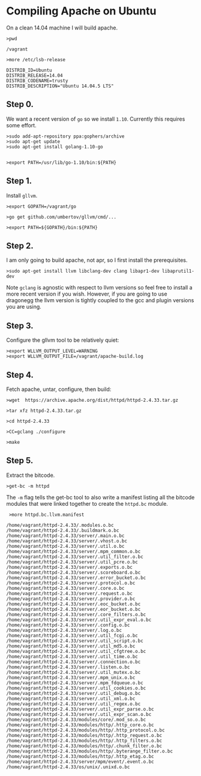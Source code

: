 # Compiling Apache on Ubuntu


On a clean 14.04 machine I will build apache.

```
>pwd

/vagrant

>more /etc/lsb-release

DISTRIB_ID=Ubuntu
DISTRIB_RELEASE=14.04
DISTRIB_CODENAME=trusty
DISTRIB_DESCRIPTION="Ubuntu 14.04.5 LTS"
```


## Step 0.

We want a recent version of `go` so we install `1.10`. Currently this requires some effort.

```
>sudo add-apt-repository ppa:gophers/archive
>sudo apt-get update
>sudo apt-get install golang-1.10-go


>export PATH=/usr/lib/go-1.10/bin:${PATH}
```



## Step 1.


Install `gllvm`.

```
>export GOPATH=/vagrant/go

>go get github.com/umbertov/gllvm/cmd/...

>export PATH=${GOPATH}/bin:${PATH}
```

## Step 2.

I am only going to build apache, not apr, so I first install the prerequisites.

```
>sudo apt-get install llvm libclang-dev clang libapr1-dev libaprutil1-dev

``` 

Note `gclang` is agnostic with respect to llvm versions
so feel free to install a more recent version if you
wish. However, if you are going to use dragonegg the llvm version is
tightly coupled to the gcc and plugin versions you are using.


## Step 3.

  Configure the gllvm tool to be relatively quiet:

```
>export WLLVM_OUTPUT_LEVEL=WARNING
>export WLLVM_OUTPUT_FILE=/vagrant/apache-build.log
```


## Step 4.

 Fetch apache, untar, configure, then build:

```
>wget  https://archive.apache.org/dist/httpd/httpd-2.4.33.tar.gz

>tar xfz httpd-2.4.33.tar.gz

>cd httpd-2.4.33

>CC=gclang ./configure

>make
```

## Step 5.

Extract the bitcode.

```
>get-bc -m httpd

```

The `-m` flag tells the get-bc tool to also write a manifest listing all the bitcode modules
that were linked together to create the `httpd.bc` module.

```
 >more httpd.bc.llvm.manifest

/home/vagrant/httpd-2.4.33/.modules.o.bc
/home/vagrant/httpd-2.4.33/.buildmark.o.bc
/home/vagrant/httpd-2.4.33/server/.main.o.bc
/home/vagrant/httpd-2.4.33/server/.vhost.o.bc
/home/vagrant/httpd-2.4.33/server/.util.o.bc
/home/vagrant/httpd-2.4.33/server/.mpm_common.o.bc
/home/vagrant/httpd-2.4.33/server/.util_filter.o.bc
/home/vagrant/httpd-2.4.33/server/.util_pcre.o.bc
/home/vagrant/httpd-2.4.33/server/.exports.o.bc
/home/vagrant/httpd-2.4.33/server/.scoreboard.o.bc
/home/vagrant/httpd-2.4.33/server/.error_bucket.o.bc
/home/vagrant/httpd-2.4.33/server/.protocol.o.bc
/home/vagrant/httpd-2.4.33/server/.core.o.bc
/home/vagrant/httpd-2.4.33/server/.request.o.bc
/home/vagrant/httpd-2.4.33/server/.provider.o.bc
/home/vagrant/httpd-2.4.33/server/.eoc_bucket.o.bc
/home/vagrant/httpd-2.4.33/server/.eor_bucket.o.bc
/home/vagrant/httpd-2.4.33/server/.core_filters.o.bc
/home/vagrant/httpd-2.4.33/server/.util_expr_eval.o.bc
/home/vagrant/httpd-2.4.33/server/.config.o.bc
/home/vagrant/httpd-2.4.33/server/.log.o.bc
/home/vagrant/httpd-2.4.33/server/.util_fcgi.o.bc
/home/vagrant/httpd-2.4.33/server/.util_script.o.bc
/home/vagrant/httpd-2.4.33/server/.util_md5.o.bc
/home/vagrant/httpd-2.4.33/server/.util_cfgtree.o.bc
/home/vagrant/httpd-2.4.33/server/.util_time.o.bc
/home/vagrant/httpd-2.4.33/server/.connection.o.bc
/home/vagrant/httpd-2.4.33/server/.listen.o.bc
/home/vagrant/httpd-2.4.33/server/.util_mutex.o.bc
/home/vagrant/httpd-2.4.33/server/.mpm_unix.o.bc
/home/vagrant/httpd-2.4.33/server/.mpm_fdqueue.o.bc
/home/vagrant/httpd-2.4.33/server/.util_cookies.o.bc
/home/vagrant/httpd-2.4.33/server/.util_debug.o.bc
/home/vagrant/httpd-2.4.33/server/.util_xml.o.bc
/home/vagrant/httpd-2.4.33/server/.util_regex.o.bc
/home/vagrant/httpd-2.4.33/server/.util_expr_parse.o.bc
/home/vagrant/httpd-2.4.33/server/.util_expr_scan.o.bc
/home/vagrant/httpd-2.4.33/modules/core/.mod_so.o.bc
/home/vagrant/httpd-2.4.33/modules/http/.http_core.o.bc
/home/vagrant/httpd-2.4.33/modules/http/.http_protocol.o.bc
/home/vagrant/httpd-2.4.33/modules/http/.http_request.o.bc
/home/vagrant/httpd-2.4.33/modules/http/.http_filters.o.bc
/home/vagrant/httpd-2.4.33/modules/http/.chunk_filter.o.bc
/home/vagrant/httpd-2.4.33/modules/http/.byterange_filter.o.bc
/home/vagrant/httpd-2.4.33/modules/http/.http_etag.o.bc
/home/vagrant/httpd-2.4.33/server/mpm/event/.event.o.bc
/home/vagrant/httpd-2.4.33/os/unix/.unixd.o.bc
```
